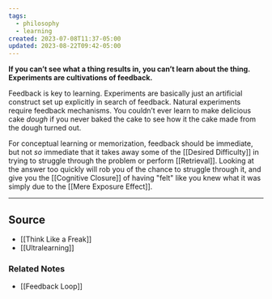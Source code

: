 ```yaml
---
tags:
  - philosophy
  - learning
created: 2023-07-08T11:37-05:00
updated: 2023-08-22T09:42-05:00
---
```

**If you can’t see what a thing results in, you can’t learn about the thing. Experiments are cultivations of feedback.**

Feedback is key to learning. Experiments are basically just an artificial construct set up explicitly in search of feedback. Natural experiments require feedback mechanisms. You couldn’t ever learn to make delicious cake *dough* if you never baked the cake to see how it the cake made from the dough turned out.

For conceptual learning or memorization, feedback should be immediate, but not *so* immediate that it takes away some of the [[Desired Difficulty]] in trying to struggle through the problem or perform [[Retrieval]]. Looking at the answer too quickly will rob you of the chance to struggle through it, and give you the [[Cognitive Closure]] of having "felt" like you knew what it was simply due to the [[Mere Exposure Effect]].

---
## Source
- [[Think Like a Freak]]
- [[Ultralearning]]

### Related Notes
- [[Feedback Loop]]